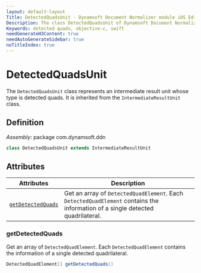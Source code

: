 ```yaml
---
layout: default-layout
Title: DetectedQuadsUnit - Dynamsoft Document Normalizer module iOS Edition API Reference
Description: The class DetectedQuadsUnit of Dynamsoft Document Normalizer module represents an intermediate result unit whose type is detected quads. It is inherited from the IntermediateResultUnit class.
Keywords: detected quads, objective-c, swift
needGenerateH3Content: true
needAutoGenerateSidebar: true
noTitleIndex: true
---
```


# DetectedQuadsUnit

The `DetectedQuadsUnit` class represents an intermediate result unit whose type is detected quads. It is inherited from the `IntermediateResultUnit` class.

## Definition

*Assembly:* package com.dynamsoft.ddn

```java
class DetectedQuadsUnit extends IntermediateResultUnit
```

## Attributes

| Attributes | Description |
| ---------- | ----------- |
| [`getDetectedQuads`](#getdetectedquads) | Get an array of `DetectedQuadElement`. Each `DetectedQuadElement` contains the information of a single detected quadrilateral. |

### getDetectedQuads

Get an array of `DetectedQuadElement`. Each `DetectedQuadElement` contains the information of a single detected quadrilateral.

```java
DetectedQuadElement[] getDetectedQuads()
```
